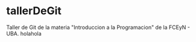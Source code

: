 # tallerDeGit

Taller de Git de la materia "Introduccion a la Programacion" de la FCEyN - UBA.
holahola